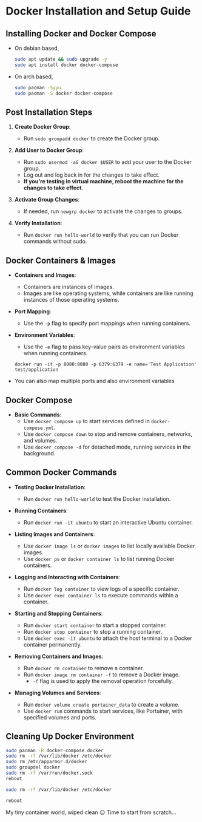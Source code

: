 # Docker Installation and Setup Guide

## Installing Docker and Docker Compose

- On debian based,

  ```bash
  sudo apt update && sudo upgrade -y
  sudo apt install docker docker-compose  
  ```

- On arch based,

  ```bash
  sudo pacman -Syyu
  sudo pacman -S docker docker-compose
  ```

## Post Installation Steps

1. **Create Docker Group**:
   - Run `sudo groupadd docker` to create the Docker group.

2. **Add User to Docker Group**:
   - Run `sudo usermod -aG docker $USER` to add your user to the Docker group.
   - Log out and log back in for the changes to take effect.
   - **If you're testing in virtual machine, reboot the machine for the changes to take effect.**

3. **Activate Group Changes**:
   - If needed, run `newgrp docker` to activate the changes to groups.

4. **Verify Installation**:
   - Run `docker run hello-world` to verify that you can run Docker commands without sudo.

## Docker Containers & Images

- **Containers and Images**:
  - Containers are instances of images.
  - Images are like operating systems, while containers are like running instances of those operating systems.

- **Port Mapping**:
  - Use the `-p` flag to specify port mappings when running containers.

- **Environment Variables**:
  - Use the `-e` flag to pass key-value pairs as environment variables when running containers.

  ```docker
  docker run -it -p 8080:8080 -p 6379:6379 -e name='Test Application' test/application
  ```

- You can also map multiple ports and also environment variables

## Docker Compose

- **Basic Commands**:
  - Use `docker compose up` to start services defined in `docker-compose.yml`.
  - Use `docker compose down` to stop and remove containers, networks, and volumes.
  - Use `docker compose -d` for detached mode, running services in the background.

## Common Docker Commands

- **Testing Docker Installation**:
  - Run `docker run hello-world` to test the Docker installation.

- **Running Containers**:
  - Run `docker run -it ubuntu` to start an interactive Ubuntu container.

- **Listing Images and Containers**:
  - Use `docker image ls` or `docker images` to list locally available Docker images.
  - Use `docker ps` or `docker container ls` to list running Docker containers.

- **Logging and Interacting with Containers**:
  - Run `docker log container` to view logs of a specific container.
  - Use `docker exec container ls` to execute commands within a container.

- **Starting and Stopping Containers**:
  - Run `docker start container` to start a stopped container.
  - Run `docker stop container` to stop a running container.
  - Use `docker exec -it ubuntu` to attach the host terminal to a Docker container permanently.

- **Removing Containers and Images**:
  - Run `docker rm container` to remove a container.
  - Run `docker image rm container -f` to remove a Docker image.
    - `-f` flag is used to apply the removal operation forcefully.

- **Managing Volumes and Services**:
  - Run `docker volume create portainer_data` to create a volume.
  - Use `docker run` commands to start services, like Portainer, with specified volumes and ports.

## Cleaning Up Docker Environment

```bash
sudo pacman -R docker-compose docker
sudo rm -rf /var/lib/docker /etc/docker
sudo rm /etc/apparmor.d/docker
sudo groupdel docker
sudo rm -rf /var/run/docker.sock
reboot

sudo rm -rf /var/lib/docker /etc/docker

reboot
```

My tiny container world, wiped clean :expressionless: Time to start from scratch…
